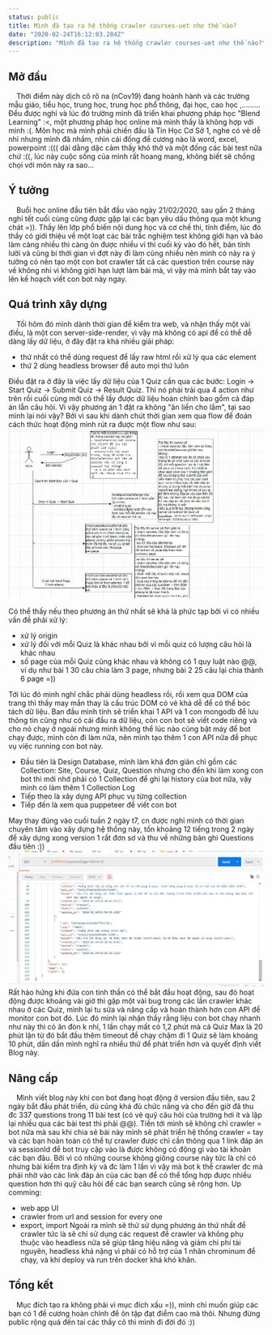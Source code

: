 ```yaml
---
status: public
title: Mình đã tạo ra hệ thống crawler courses-uet như thế nào?
date: "2020-02-24T16:12:03.284Z"
description: "Mình đã tạo ra hệ thống crawler courses-uet như thế nào?"
---
```


## Mở đầu

&nbsp;&nbsp;&nbsp;&nbsp;Thời điểm này dịch cô rô na (nCov19) đang hoành hành và các trường mẫu giáo, tiểu học, trung học, trung học phổ thông, đại học, cao học ,......... Đều được nghỉ và lúc đó trường mình đã triển khai phương pháp học "Blend Learning" :<, một phương pháp học online mà mình thấy là không hợp với mình :(. Môn học mà mình phải chiến đấu là Tin Học Cơ Sở 1, nghe có vẻ dễ nhỉ nhưng mình đã nhầm, nhìn cái đống đề cương nào là word, excel, powerpoint :((( dài dằng dặc cảm thấy khó thở và một đống các bài test nữa chứ :((, lúc này cuộc sống của mình rất hoang mang, không biết sẽ chống chọi với môn này ra sao...

## Ý tưởng

&nbsp;&nbsp;&nbsp;&nbsp;Buổi học online đầu tiên bắt đầu vào ngày 21/02/2020, sau gần 2 tháng nghỉ tết cuối cùng cũng được gặp lại các bạn yêu dấu thông qua một khung chát =)). Thầy lên lớp phổ biến nội dung học và cơ chế thi, tính điểm, lúc đó thầy có giới thiệu về một loạt các bài trắc nghiệm test không giới hạn và bảo làm càng nhiều thì càng ôn được nhiều vì thi cuối kỳ vào đó hết, bản tính lười và cũng bí thời gian vì đợt này đi làm cũng nhiều nên mình có nảy ra ý tưởng có nên tạo một con bot crawler tất cả các question trên course này về không nhỉ vì không giới hạn lượt làm bài mà, vì vậy mà mình bắt tay vào lên kế hoạch viết con bot này ngay.

## Quá trình xây dựng

&nbsp;&nbsp;&nbsp;&nbsp;Tối hôm đó mình dành thời gian để kiểm tra web, và nhận thấy một vài điều, là một con server-side-render, vì vậy mà không có api để có thể dễ dàng lấy dữ liệu, ở đây đặt ra khá nhiều giải pháp:
- thứ nhất có thể dùng request để lấy raw html rồi xử lý qua các element
- thứ 2 dùng headless browser để auto mọi thứ luôn

Điều đặt ra ở đây là việc lấy dữ liệu của 1 Quiz cần qua các bước: Login -> Start Quiz -> Submit Quiz -> Result Quiz. Thì nó phải trải qua 4 action như trên rồi cuối cùng mới có thể lấy được dữ liệu hoàn chỉnh bao gồm cả đáp án lẫn câu hỏi. Vì vậy phương án 1 đặt ra không "ăn liền cho lắm", tại sao mình lại nói vậy? Bởi vì sau khi dành chút thời gian xem qua flow để đoán cách thức hoạt động mình rút ra được một flow như sau:
![](./flow-work-courses.jpg)

Có thể thấy nếu theo phương án thứ nhất sẽ khá là phức tạp bởi vì có nhiều vấn đề phải xử lý:
- xử lý origin
- xử lý đối với mỗi Quiz là khác nhau bởi vì mỗi quiz có lượng câu hỏi là khác nhau
- số page của mỗi Quiz cũng khác nhau và không có 1 quy luật nào @@, ví dụ như bài 1 30 câu chia làm 3 page, nhưng bài 2 25 câu lại chia thành 6 page =)) 

Tới lúc đó mình nghĩ chắc phải dùng headless rồi, rồi xem qua DOM của trang thì thấy may mắn thay là cấu trúc DOM có vẻ khá dễ để có thể bóc tách dữ liệu. Ban đầu mình tính sẽ triển khai 1 API và 1 con mongodb để lưu thông tin cũng như có cái đầu ra dữ liệu, còn con bot sẽ viết code riêng và cho nó chạy ở ngoài nhưng mình không thể lúc nào cũng bật máy để bot chạy được, mình còn đi làm nữa, nên mình tạo thêm 1 con API nữa để phục vụ việc running con bot này.
- Đầu tiên là Design Database, mình làm khá đơn giản chỉ gồm các Collection: Site, Course, Quiz, Question nhưng cho đến khi làm xong con bot thì mới nhớ phải có 1 Collection để ghi lại history của bot nữa, vậy mình có làm thêm 1 Collection Log
- Tiếp theo là xây dựng API phục vụ từng collection
- Tiếp đến là xem qua puppeteer để viết con bot

May thay đúng vào cuối tuần 2 ngày t7, cn được nghỉ mình có thời gian chuyên tâm vào xây dựng hệ thống này, tốn khoảng 12 tiếng trong 2 ngày để xây dựng xong version 1 rất đơn sơ và thu về những bản ghi Questions đầu tiên :))
![](./data.jpg)
Rất hào hứng khi đứa con tinh thần có thể bắt đầu hoạt động, sau đó hoạt động được khoảng vài giờ thì gặp một vài bug trong các lần crawler khác nhau ở các Quiz, mình lại tu sửa và nâng cấp và hoàn thành hơn con API để monitor con bot đó. Lúc đó mình lại nhận thấy rằng liệu con bot chạy nhanh như này thì có ăn đòn k nhỉ, 1 lần chạy mất có 1,2 phút mà cả Quiz Max là 20 phút lận từ đó bắt đầu thêm timeout để chạy chậm đi 1 Quiz sẽ làm khoảng 10 phút, dần dần mình nghĩ ra nhiều thứ để phát triển hơn và quyết định viết Blog này.

## Nâng cấp

&nbsp;&nbsp;&nbsp;&nbsp;Mình viết blog này khi con bot đang hoạt động ở version đầu tiên, sau 2 ngày bắt đầu phát triển, dù cũng khá đủ chức năng và cho đến giờ đã thu đc 337 questions trong 11 bài test (có vẻ quỹ câu hỏi của trường hơi ít và lặp lại nhiều qua các bài test thì phải @@). Tiến tới mình sẽ không chỉ crawler = bot nữa mà sau khi chia sẻ bài này mình sẽ phát triển hệ thống crawler = tay và các bạn hoàn toàn có thể tự crawler được chỉ cần thông qua 1 link đáp án và sessionId để bot truy cập vào là được không có động gì vào tài khoản các bạn đâu. Bởi vì có những course không giống course này tức là chỉ có nhưng bài kiểm tra định kỳ và đc làm 1 lần vì vậy mà bot k thể crawler đc mà phải nhờ vào các link đáp án của các bạn để có thể tổng hợp được nhiều question hơn thì quỹ câu hỏi để các bạn search cũng sẽ rộng hơn.
Up comming: 
- web app UI
- crawler from url and session for every one
- export, import
Ngoài ra mình sẽ thử sử dụng phương án thứ nhất để crawler tức là sẽ chỉ sử dụng các request để crawler và không phụ thuộc vào headless nữa sẽ giúp tăng hiệu năng và giảm chi phí tài nguyên, headless khá nặng vì phải có hỗ trợ của 1 nhân chrominum để chạy, và khi deploy và run trên docker khá khó khăn.

## Tổng kết

&nbsp;&nbsp;&nbsp;&nbsp;Mục đích tạo ra không phải vì mục đích xấu =)), mình chỉ muốn giúp các bạn có 1 đề cương hoàn chỉnh để ôn tập đạt điểm cao mà thôi. Nhưng đừng public rộng quá đến tai các thầy cô thì mình đi đời đó :))